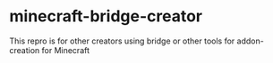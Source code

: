 # minecraft-bridge-creator
This repro is for other creators using bridge or other tools for addon-creation for Minecraft
